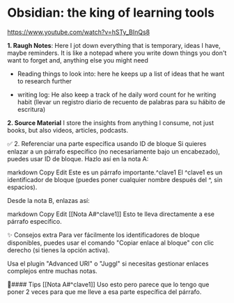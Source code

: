 # Obsidian: the king of learning tools

https://www.youtube.com/watch?v=hSTy_BInQs8

**1. Raugh Notes**: 
Here I jot down everything that is temporary, ideas I have, maybe reminders.
It is like a notepad where you write down things you don't want to forget and, anything else you might need

- Reading things to look into: 
here he keeps up a list of ideas that he want to research further

- writing log:
He also keep a track of he daily word count for he writing habit (llevar un registro diario de recuento de palabras
para su hábito de escritura)


**2. Source Material**
I store the insights from anything I consume, not just books, but also videos, articles, podcasts.



✅ 2. Referenciar una parte específica usando ID de bloque
Si quieres enlazar a un párrafo específico (no necesariamente bajo un encabezado), puedes usar ID de bloque. Hazlo así en la nota A:

markdown
Copy
Edit
Este es un párrafo importante.^clave1
El ^clave1 es un identificador de bloque (puedes poner cualquier nombre después del ^, sin espacios).

Desde la nota B, enlazas así:

markdown
Copy
Edit
[[Nota A#^clave1]]
Esto te lleva directamente a ese párrafo específico.

✨ Consejos extra
Para ver fácilmente los identificadores de bloque disponibles, puedes usar el comando "Copiar enlace al bloque" con clic derecho (si tienes la opción activa).

Usa el plugin "Advanced URI" o "Juggl" si necesitas gestionar enlaces complejos entre muchas notas.



📌#### Tips
[[Nota A#^clave1]]
Uso esto pero parece que lo tengo que poner 2 veces para que me lleve a esa parte específica del párrafo.







